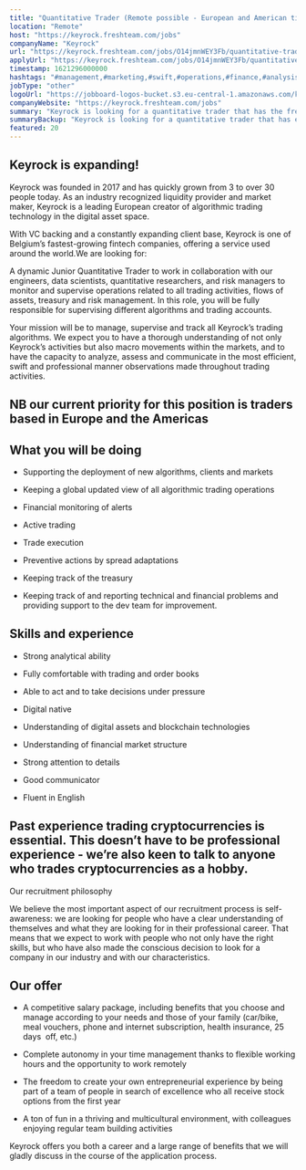 ```yaml
---
title: "Quantitative Trader (Remote possible - European and American time zones)"
location: "Remote"
host: "https://keyrock.freshteam.com/jobs"
companyName: "Keyrock"
url: "https://keyrock.freshteam.com/jobs/O14jmnWEY3Fb/quantitative-trader-remote-possible-european-and-american-time-zones"
applyUrl: "https://keyrock.freshteam.com/jobs/O14jmnWEY3Fb/quantitative-trader-remote-possible-european-and-american-time-zones#applicant-form"
timestamp: 1621296000000
hashtags: "#management,#marketing,#swift,#operations,#finance,#analysis,#monitoring,#office,#English"
jobType: "other"
logoUrl: "https://jobboard-logos-bucket.s3.eu-central-1.amazonaws.com/keyrock"
companyWebsite: "https://keyrock.freshteam.com/jobs"
summary: "Keyrock is looking for a quantitative trader that has the freedom to create your own entrepreneurial experience by being part of a team of people in search of excellence who all receive stock options from the first year."
summaryBackup: "Keyrock is looking for a quantitative trader that has experience in: #management, #marketing, #swift."
featured: 20
---
```


## Keyrock is expanding!

Keyrock was founded in 2017 and has quickly grown from 3 to over 30 people today. As an industry recognized liquidity provider and market maker, Keyrock is a leading European creator of algorithmic trading technology in the digital asset space.

With VC backing and a constantly expanding client base, Keyrock is one of Belgium’s fastest-growing fintech companies, offering a service used around the world.We are looking for:

A dynamic Junior Quantitative Trader to work in collaboration with our engineers, data scientists, quantitative researchers, and risk managers to monitor and supervise operations related to all trading activities, flows of assets, treasury and risk management. In this role, you will be fully responsible for supervising different algorithms and trading accounts.

Your mission will be to manage, supervise and track all Keyrock’s trading algorithms. We expect you to have a thorough understanding of not only Keyrock’s activities but also macro movements within the markets, and to have the capacity to analyze, assess and communicate in the most efficient, swift and professional manner observations made throughout trading activities. 

## NB our current priority for this position is traders based in Europe and the Americas

## What you will be doing

*   Supporting the deployment of new algorithms, clients and markets
    
*   Keeping a global updated view of all algorithmic trading operations
    
*   Financial monitoring of alerts
    
*   Active trading
    
*   Trade execution
    
*   Preventive actions by spread adaptations
    
*   Keeping track of the treasury
    
*   Keeping track of and reporting technical and financial problems and providing support to the dev team for improvement.
    

## Skills and experience

*   Strong analytical ability
    
*   Fully comfortable with trading and order books
    
*   Able to act and to take decisions under pressure
    
*   Digital native
    
*   Understanding of digital assets and blockchain technologies
    
*   Understanding of financial market structure
    
*   Strong attention to details
    
*   Good communicator
    
*   Fluent in English
    

## Past experience trading cryptocurrencies is essential. This doesn’t have to be professional experience - we’re also keen to talk to anyone who trades cryptocurrencies as a hobby.

Our recruitment philosophy

We believe the most important aspect of our recruitment process is self-awareness: we are looking for people who have a clear understanding of themselves and what they are looking for in their professional career. That means that we expect to work with people who not only have the right skills, but who have also made the conscious decision to look for a company in our industry and with our characteristics.

## Our offer

*   A competitive salary package, including benefits that you choose and manage according to your needs and those of your family (car/bike, meal vouchers, phone and internet subscription, health insurance, 25 days  off, etc.) 
    
*   Complete autonomy in your time management thanks to flexible working hours and the opportunity to work remotely 
    
*   The freedom to create your own entrepreneurial experience by being part of a team of people in search of excellence who all receive stock options from the first year
    
*   A ton of fun in a thriving and multicultural environment, with colleagues enjoying regular team building activities 
    

Keyrock offers you both a career and a large range of benefits that we will gladly discuss in the course of the application process.
